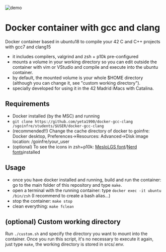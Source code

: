 ![demo](https://user-images.githubusercontent.com/65416560/224544022-22172a6c-17a3-4404-8734-929e88339e4b.gif)

# Docker container with gcc and clang
Docker container based in ubuntu18 to compile your 42 C and C++ projects with gcc7 and clang15
- it includes compilers, valgrind and zsh + p10k pre-configured
- mounts a volume in your working directory so you can edit outside the container with vim or VStudio and compile and execute into the ubuntu container.
- by default, the mounted volume is your whole $HOME directory (although you can change it, see "custom working directory").
- specially developed for using it in the 42 Madrid iMacs with Catalina.

## Requirements
- Docker installed (by the MSC) and running
- `git clone https://github.com/yeta1990/docker-gcc-clang /sgoinfre/students/$USER/docker-gcc-clang`
- (recommended!!) Change the cache directory of docker to goinfre: Docker desktop, Preferences->Resources: Advanced->Disk image location: /goinfre/your_user
- (optional) To see the icons in zsh+p10k: [MesloLGS font](https://github.com/romkatv/powerlevel10k#fonts)/[Nerd fonts](https://github.com/ryanoasis/nerd-fonts#macos-os-x)installed

## Usage
- once you have docker installed and running, build and run the container: go to the main folder of this repository and type `make`.
- open a terminal with the running container: type `docker exec -it ubuntu /bin/zsh` (I recommend to create a bash alias...)
- stop the container: `make stop`
- clean everything: `make fclean`

## (optional) Custom working directory
Run `./custom.sh` and specify the directory you want to mount into the container.
Once you run this script, it's no necessary to execute it again, just type `make`, the working directory is stored in srcs/.env.
